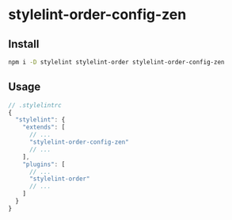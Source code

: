 # stylelint-order-config-zen

## Install

```sh
npm i -D stylelint stylelint-order stylelint-order-config-zen
```

## Usage

```js
// .stylelintrc
{
  "stylelint": {
    "extends": [
      // ...
      "stylelint-order-config-zen"
      // ...
    ],
    "plugins": [
      // ...
      "stylelint-order"
      // ...
    ]
  }
}
```
